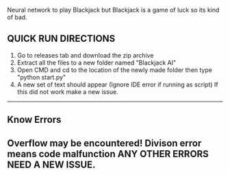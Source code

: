 Neural network to play Blackjack but Blackjack is a game of luck so its kind of bad.

QUICK RUN DIRECTIONS
----------------------------
1. Go to releases tab and download the zip archive
2. Extract all the files to a new folder named "Blackjack AI"
3. Open CMD and cd to the location of the newly made folder then type "python start.py"
4. A new set of text should appear (Ignore IDE error if running as script)
If this did not work make a new issue.
----------------------------

Know Errors
----------------------------
Overflow may be encountered!
Divison error means code malfunction
ANY OTHER ERRORS NEED A NEW ISSUE.
----------------------------
